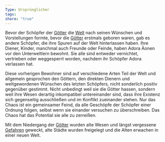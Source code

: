 ```yaml
---
Type: Ursprünglicher
tags: 
share: "true"
---
```

Bevor der Schöpfer der [Götter](../../../../G%C3%B6tter.md) die [Welt](../../../../Welt.md) nach seinen Wünschen und Vorstellungen formte, bevor die [Götter](../../../../G%C3%B6tter.md) erstmals geboren waren, gab es andere Schöpfer, die ihre Spuren auf der Welt hinterlassen haben. Ihre Diener, Kinder, manchmal auch Freunde oder Feinde, haben Adora Äonen vor den Unterweltlern bewohnt. Sie alle sind entweder vernichtet, vertrieben oder weggesperrt worden, nachdem ihr Schöpfer Adora verlassen hat.

Diese vorherigen Bewohner sind auf verschiedene Arten Teil der Welt und allgemein gesprochen den Göttern, den direkten Dienern und weltgewordenen Wünschen des letzten Schöpfers, nicht sonderlich positiv gegenüber gestimmt. Nicht unbedingt weil sie die Götter hassen, sondern weil ihre Wesen derartig inkompatibel untereinander sind, dass ihre Existenz sich gegenseitig ausschließen und im Konflikt zueinander stehen. Nur das Chaos ist ein gemeinsamer Feind, da alle Geschöpfe der Schöpfer einer Ordnung folgen, selbst wenn sie einander versuchen zu überschreiben. Das Chaos hat das Potential sie alle zu zerreißen. 

Mit dem Niedergang der [Götter](../../../../G%C3%B6tter.md) wurden alte Wesen und längst vergessene [Gefahren](../../../../Gefahren.md) geweckt, alte Städte wurden freigelegt und die Alten erwachen in einer neuen Welt. 